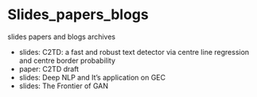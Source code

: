 # Slides_papers_blogs
slides papers and blogs archives

- slides: C2TD: a fast and robust text detector via centre line regression and centre border probability 
- paper: C2TD draft
- slides: Deep NLP and It’s application on GEC
- slides: The Frontier of GAN
